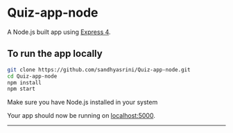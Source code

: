# Quiz-app-node

A Node.js built app using [Express 4](http://expressjs.com/).

## To run the app locally

```sh
git clone https://github.com/sandhyasrini/Quiz-app-node.git
cd Quiz-app-node
npm install
npm start
```

Make sure you have Node.js installed in your system

Your app should now be running on [localhost:5000](http://localhost:5000/).

---

